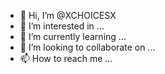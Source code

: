 - 👋 Hi, I’m @XCHOICESX
- 👀 I’m interested in ...
- 🌱 I’m currently learning ...
- 💞️ I’m looking to collaborate on ...
- 📫 How to reach me ...

<!---
XCHOICESX/XCHOICESX is a ✨ special ✨ repository because its `README.md` (this file) appears on your GitHub profile.
You can click the Preview link to take a look at your changes.
--->
